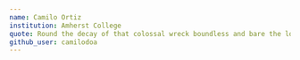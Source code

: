 ```yaml
---
name: Camilo Ortiz
institution: Amherst College
quote: Round the decay of that colossal wreck boundless and bare the lone and level sands stretch far away
github_user: camilodoa
---
```

